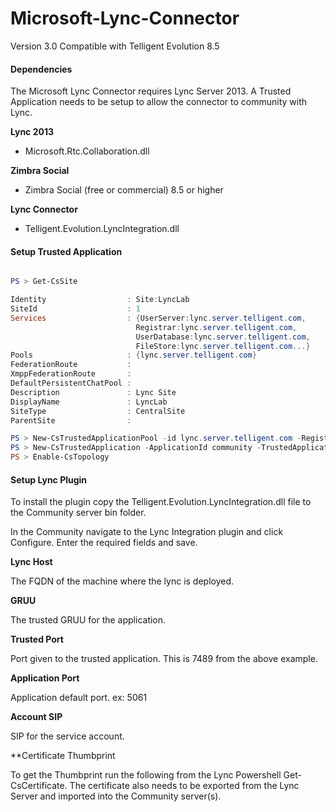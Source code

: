 # Microsoft-Lync-Connector

Version 3.0
Compatible with Telligent Evolution 8.5

#### Dependencies

The Microsoft Lync Connector requires Lync Server 2013. A Trusted Application needs to be setup to allow the connector to community with Lync.

**Lync 2013**
- Microsoft.Rtc.Collaboration.dll

**Zimbra Social**
- Zimbra Social (free or commercial) 8.5 or higher

**Lync Connector**
- Telligent.Evolution.LyncIntegration.dll

#### Setup Trusted Application

```powershell

PS > Get-CsSite

Identity                  : Site:LyncLab
SiteId                    : 1
Services                  : {UserServer:lync.server.telligent.com,
                            Registrar:lync.server.telligent.com,
                            UserDatabase:lync.server.telligent.com,
                            FileStore:lync.server.telligent.com...}
Pools                     : {lync.server.telligent.com}
FederationRoute           :
XmppFederationRoute       :
DefaultPersistentChatPool :
Description               : Lync Site
DisplayName               : LyncLab
SiteType                  : CentralSite
ParentSite                :

PS > New-CsTrustedApplicationPool -id lync.server.telligent.com -Registrar Registrar:lync.server.telligent.com -site Site:LyncLab
PS > New-CsTrustedApplication -ApplicationId community -TrustedApplicationPoolFqdn lync.server.telligent.com  -Port 7489
PS > Enable-CsTopology

```

#### Setup Lync Plugin

To install the plugin copy the Telligent.Evolution.LyncIntegration.dll file to the Community server bin folder.

In the Community navigate to the Lync Integration plugin and click Configure. Enter the required fields and save.

**Lync Host**

The FQDN of the machine where the lync is deployed.

**GRUU**

The trusted GRUU for the application.

**Trusted Port**

Port given to the trusted application. This is 7489 from the above example.

**Application Port**

Application default port. ex: 5061

**Account SIP**

SIP for the service account.

**Certificate Thumbprint

To get the Thumbprint run the following from the Lync Powershell Get-CsCertificate. The certificate also needs to be exported from the Lync Server and imported into the Community server(s).